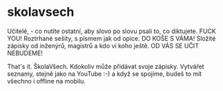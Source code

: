 # skolavsech
Učitelé, -  co nutíte ostatní, aby slovo po slovu psali to, co diktujete. FUCK YOU!
Roztrhané sešity, s písmem jak od opice. DO KOŠE S VÁMA!
Složité zápisky od inženýrů, magistrů a kdo ví koho ještě. OD VÁS SE UČIT NEBUDEME!

That's it. ŠkolaVšech. Kdokoliv může přidávat svoje zápisky. Vytvářet seznamy, stejně jako na YouTube :-) a když se spojíme, budeš to mít všechno i offline na mobilu. 
